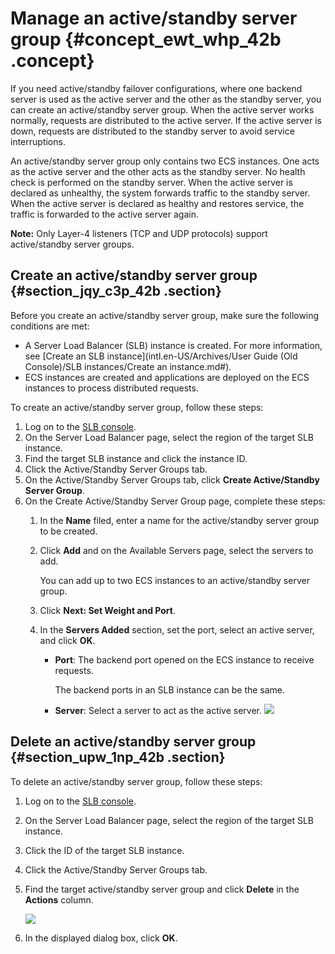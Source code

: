 # Manage an active/standby server group {#concept_ewt_whp_42b .concept}

If you need active/standby failover configurations, where one backend server is used as the active server and the other as the standby server, you can create an active/standby server group. When the active server works normally, requests are distributed to the active server. If the active server is down, requests are distributed to the standby server to avoid service interruptions.

An active/standby server group only contains two ECS instances. One acts as the active server and the other acts as the standby server. No health check is performed on the standby server. When the active server is declared as unhealthy, the system forwards traffic to the standby server. When the active server is declared as healthy and restores service, the traffic is forwarded to the active server again.

**Note:** Only Layer-4 listeners \(TCP and UDP protocols\) support active/standby server groups.

## Create an active/standby server group {#section_jqy_c3p_42b .section}

Before you create an active/standby server group, make sure the following conditions are met:

-   A Server Load Balancer \(SLB\) instance is created. For more information, see [Create an SLB instance](intl.en-US/Archives/User Guide (Old Console)/SLB instances/Create an instance.md#).
-   ECS instances are created and applications are deployed on the ECS instances to process distributed requests.

To create an active/standby server group, follow these steps:

1.  Log on to the [SLB console](https://slb.console.aliyun.com/slb/).
2.  On the Server Load Balancer page, select the region of the target SLB instance.
3.  Find the target SLB instance and click the instance ID.
4.  Click the Active/Standby Server Groups tab.
5.  On the Active/Standby Server Groups tab, click **Create Active/Standby Server Group**.
6.  On the Create Active/Standby Server Group page, complete these steps:
    1.  In the **Name** filed, enter a name for the active/standby server group to be created.
    2.  Click **Add** and on the Available Servers page, select the servers to add.

        You can add up to two ECS instances to an active/standby server group.

    3.  Click **Next: Set Weight and Port**.
    4.  In the **Servers Added** section, set the port, select an active server, and click **OK**.

        -   **Port**: The backend port opened on the ECS instance to receive requests.

            The backend ports in an SLB instance can be the same.

        -   **Server**: Select a server to act as the active server.
        ![](http://static-aliyun-doc.oss-cn-hangzhou.aliyuncs.com/assets/img/15671/15640486867370_en-US.png)


## Delete an active/standby server group {#section_upw_1np_42b .section}

To delete an active/standby server group, follow these steps:

1.  Log on to the [SLB console](https://slb.console.aliyun.com/slb/).
2.  On the Server Load Balancer page, select the region of the target SLB instance.
3.  Click the ID of the target SLB instance.
4.  Click the Active/Standby Server Groups tab.
5.  Find the target active/standby server group and click **Delete** in the **Actions** column.

    ![](http://static-aliyun-doc.oss-cn-hangzhou.aliyuncs.com/assets/img/15671/15640486877475_en-US.png)

6.  In the displayed dialog box, click **OK**.

